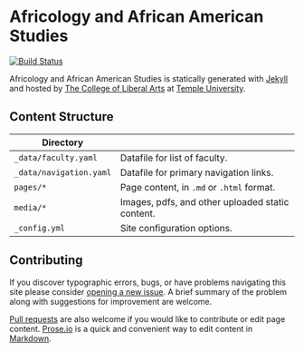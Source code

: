 # Africology and African American Studies

[![Build Status][travis-img]][travis]

Africology and African American Studies is statically generated with [Jekyll](https://jekyllrb.com) and hosted by [The College of Liberal Arts](https://liberalarts.temple.edu) at [Temple University](https://temple.edu).

## Content Structure

| Directory |  |
| --- | --- |
| ````_data/faculty.yaml```` | Datafile for list of faculty. |
| ````_data/navigation.yaml```` | Datafile for primary   navigation links. |
| ````pages/*```` | Page content, in ````.md```` or ````.html```` format. |
| ````media/*```` | Images, pdfs, and other uploaded static content. |
| ````_config.yml```` | Site configuration options. |

## Contributing

If you discover typographic errors, bugs, or have problems navigating this site please consider [opening a new issue][issue]. A brief summary of the problem along with suggestions for improvement are welcome.

[Pull requests][pr] are also welcome if you would like to contribute or edit page content. [Prose.io][prose] is a quick and convenient way to edit content in [Markdown][md].


[travis]: https://travis-ci.org/TULiberalArts/Africology-and-African-American-Studies
[travis-img]: https://travis-ci.org/TULiberalArts/Africology-and-African-American-Studies.svg?branch=master
[jekyll]: https://https://jekyllrb.com
[issue]: https://github.com/TULiberalArts/Global-Studies/issues
[pr]: https://help.github.com/articles/about-pull-requests/
[prose]: https://prose.io/#TULiberalArts/Global-Studies
[md]: http://whatismarkdown.com/
